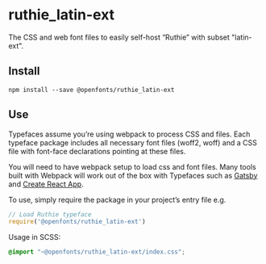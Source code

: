 
# ruthie_latin-ext

The CSS and web font files to easily self-host “Ruthie” with subset "latin-ext".

## Install

`npm install --save @openfonts/ruthie_latin-ext`

## Use

Typefaces assume you’re using webpack to process CSS and files. Each typeface
package includes all necessary font files (woff2, woff) and a CSS file with
font-face declarations pointing at these files.

You will need to have webpack setup to load css and font files. Many tools built
with Webpack will work out of the box with Typefaces such as [Gatsby](https://github.com/gatsbyjs/gatsby)
and [Create React App](https://github.com/facebookincubator/create-react-app).

To use, simply require the package in your project’s entry file e.g.

```javascript
// Load Ruthie typeface
require('@openfonts/ruthie_latin-ext')
```

Usage in SCSS:
```scss
@import "~@openfonts/ruthie_latin-ext/index.css";
```
